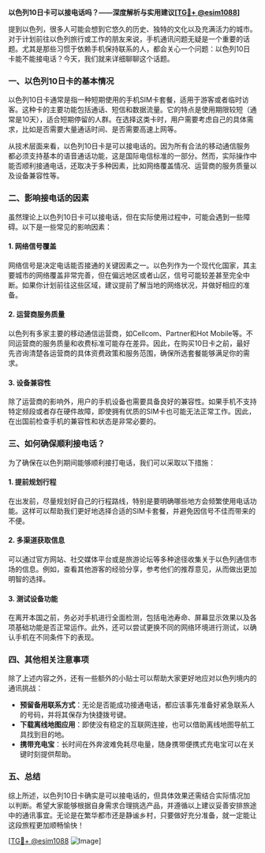 **以色列10日卡可以接电话吗？——深度解析与实用建议[[TG💪+ @esim1088](https://t.me/s/esim1088)]**

提到以色列，很多人可能会想到它悠久的历史、独特的文化以及充满活力的城市。对于计划前往以色列旅行或工作的朋友来说，手机通讯问题无疑是一个重要的话题。尤其是那些习惯于依赖手机保持联系的人，都会关心一个问题：以色列10日卡能不能接电话？今天，我们就来详细聊聊这个话题。

### 一、以色列10日卡的基本情况

以色列10日卡通常是指一种短期使用的手机SIM卡套餐，适用于游客或者临时访客。这种卡的主要功能包括通话、短信和数据流量。它的特点是使用期限较短（通常是10天），适合短期停留的人群。在选择这类卡时，用户需要考虑自己的具体需求，比如是否需要大量通话时间、是否需要高速上网等。

从技术层面来看，以色列10日卡是可以接电话的。因为所有合法的移动通信服务都必须支持基本的语音通话功能，这是国际电信标准的一部分。然而，实际操作中能否顺利接通电话，还取决于多种因素，比如网络覆盖情况、运营商的服务质量以及设备兼容性等。

### 二、影响接电话的因素

虽然理论上以色列10日卡可以接电话，但在实际使用过程中，可能会遇到一些障碍。以下是一些常见的影响因素：

#### 1. 网络信号覆盖

网络信号是决定电话能否接通的关键因素之一。以色列作为一个现代化国家，其主要城市的网络覆盖非常完善，但在偏远地区或者山区，信号可能较差甚至完全中断。如果你计划前往这些区域，建议提前了解当地的网络状况，并做好相应的准备。

#### 2. 运营商服务质量

以色列有多家主要的移动通信运营商，如Cellcom、Partner和Hot Mobile等。不同运营商的服务质量和收费标准可能存在差异。因此，在购买10日卡之前，最好先咨询清楚各运营商的具体资费政策和服务范围，确保所选套餐能够满足你的需求。

#### 3. 设备兼容性

除了运营商的影响外，用户的手机设备也需要具备良好的兼容性。如果手机不支持特定频段或者存在硬件故障，即使拥有优质的SIM卡也可能无法正常工作。因此，在出国前检查手机的兼容性和状态是非常必要的。

### 三、如何确保顺利接电话？

为了确保在以色列期间能够顺利接打电话，我们可以采取以下措施：

#### 1. 提前规划行程

在出发前，尽量规划好自己的行程路线，特别是要明确哪些地方会频繁使用电话功能。这样可以帮助我们更好地选择合适的SIM卡套餐，并避免因信号不佳而带来的不便。

#### 2. 多渠道获取信息

可以通过官方网站、社交媒体平台或是旅游论坛等多种途径收集关于以色列通信市场的信息。例如，查看其他游客的经验分享，参考他们的推荐意见，从而做出更加明智的选择。

#### 3. 测试设备功能

在离开本国之前，务必对手机进行全面检测，包括电池寿命、屏幕显示效果以及各项基础功能是否正常运作。此外，还可以尝试更换不同的网络环境进行测试，以确认手机在不同条件下的表现。

### 四、其他相关注意事项

除了上述内容之外，还有一些额外的小贴士可以帮助大家更好地应对以色列境内的通讯挑战：

- **预留备用联系方式**：无论是否能成功接通电话，都应该事先准备好紧急联系人的号码，并将其保存为快捷拨号键。
- **下载离线地图应用**：即使没有稳定的互联网连接，也可以借助离线地图导航工具找到目的地。
- **携带充电宝**：长时间在外奔波难免耗尽电量，随身携带便携式充电宝可以在关键时刻提供帮助。

### 五、总结

综上所述，以色列10日卡确实是可以接电话的，但具体效果还需结合实际情况加以判断。希望大家能够根据自身需求合理挑选产品，并遵循以上建议妥善安排旅途中的通讯事宜。无论是在繁华都市还是静谧乡村，只要做好充分准备，就一定能让这段旅程更加顺畅愉快！

[[TG💪+ @esim1088](https://t.me/s/esim1088) ![Image](https://i.postimg.cc/4NQfJmqS/Snipaste-2025-05-13-00-14-12.png)]